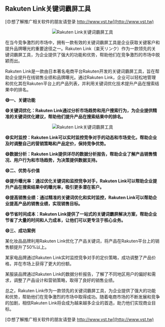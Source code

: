 ## **Rakuten Link关键词霸屏工具**

[😍想了解推广相关软件的朋友请登录 http://www.vst.tw](http://www.vst.tw)

 <center><img src="https://vst.tw/MP4/tuiguang/png/6.png" alt="Rakuten Link关键词霸屏工具"></center>

在当今竞争激烈的市场中，拥有一款有效的关键词霸屏工具是企业获取关键客户和提升品牌曝光的重要途径之一。Rakuten Link（楽天リンク）作为一款领先的关键词霸屏工具，为企业提供了强大的功能和优势，帮助他们在竞争激烈的市场中脱颖而出。

Rakuten Link是一款由日本著名电商平台Rakuten开发的关键词霸屏工具，旨在帮助企业提升在线销售业绩和品牌曝光。通过Rakuten Link，企业可以轻松地管理和优化其在Rakuten平台上的产品列表，并利用关键词优化技术提升产品在搜索结果中的排名。

**😄一、关键功能**

**😄关键词优化：Rakuten Link通过分析市场趋势和用户搜索行为，为企业提供精准的关键词优化建议，帮助他们提升产品在搜索结果中的排名。**

 <center><img src="https://vst.tw/MP4/tuiguang/png/7.png" alt="Rakuten Link关键词霸屏工具"></center>

**😄实时监控：Rakuten Link可以实时监控竞争对手的动态和市场变化，帮助企业及时调整自己的营销策略和产品定价，保持竞争优势。**

**😄数据分析：Rakuten Link提供详尽的数据分析报告，帮助企业了解产品销售情况、用户行为和市场趋势，为决策提供数据支持。**

**😄二、优势与价值**

**😄提升曝光率：通过优化关键词和监控竞争对手，Rakuten Link可以帮助企业提升产品在搜索结果中的曝光率，吸引更多潜在客户。**

**😄提高销售业绩：通过精准的关键词优化和实时监控，Rakuten Link可以帮助企业提高产品的销售业绩，实现销售目标。**

**😄节省时间成本：Rakuten Link提供了一站式的关键词霸屏解决方案，帮助企业节省了大量的时间和人力成本，让他们可以更专注于核心业务。**

**😄三、成功案例**

某化妆品品牌利用Rakuten Link优化了产品关键词，将产品在Rakuten平台上的销售额提升了50%以上。

某家电品牌通过Rakuten Link实时监控竞争对手的定价策略，成功调整了产品价格，并在市场上获得了更大的份额。

某服装品牌通过Rakuten Link的数据分析报告，了解了不同地区用户的偏好和需求，调整了产品设计和营销策略，取得了良好的销售业绩。

总之，Rakuten Link作为一款领先的关键词霸屏工具，为企业提供了强大的功能和优势，帮助他们在竞争激烈的市场中取得成功。随着电商市场的不断发展和竞争的加剧，相信Rakuten Link将会成为越来越多企业的首选，助力他们实现商业目标。

[😍想了解推广相关软件的朋友请登录 http://www.vst.tw](http://www.vst.tw)



